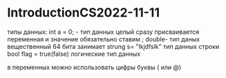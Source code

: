 # IntroductionCS2022-11-11
типы данных: 
int a = 0; - тип данных целый сразу присваивается переменная и значение обязательно ставим ;
double- тип даных вещественный 64 бита занимает
strung s= "lkjdfslk" тип данных строки
bool flag = true(false) логические тип данных 

в переменных можно использовать цифры буквы ( или @) 